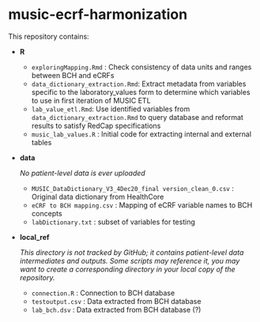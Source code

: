 # music-ecrf-harmonization

This repository contains:

- **R**
  - `exploringMapping.Rmd` : Check consistency of data units and ranges between BCH and eCRFs
  - `data_dictionary_extraction.Rmd`: Extract metadata from variables specific to the laboratory_values form to determine which variables to use in first iteration of MUSIC ETL
  - `lab_value_etl.Rmd`: Use identified variables from `data_dictionary_extraction.Rmd` to query database and reformat results to satisfy RedCap specifications
  - `music_lab_values.R` : Initial code for extracting internal and external tables



- **data**

  *No patient-level data is ever uploaded*
  - `MUSIC_DataDictionary_V3_4Dec20_final version_clean_0.csv` : Original data dictionary from HealthCore
  - `eCRF to BCH mapping.csv` : Mapping of eCRF variable names to BCH concepts
  - `labDictionary.txt` : subset of variables for testing



- **local_ref**

  *This directory is not tracked by GitHub; it contains patient-level data intermediates and outputs. Some scripts may reference it, you may want to create a corresponding directory in your local copy of the repository.*
  - `connection.R` : Connection to BCH database
  - `testoutput.csv` : Data extracted from BCH database
  - `lab_bch.dsv` : Data extracted from BCH database (?)

